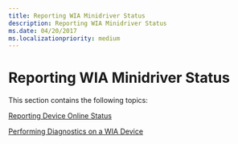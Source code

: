 ```yaml
---
title: Reporting WIA Minidriver Status
description: Reporting WIA Minidriver Status
ms.date: 04/20/2017
ms.localizationpriority: medium
---
```


# Reporting WIA Minidriver Status





This section contains the following topics:

[Reporting Device Online Status](reporting-device-online-status.md)

[Performing Diagnostics on a WIA Device](performing-diagnostics-on-a-wia-device.md)

 

 




